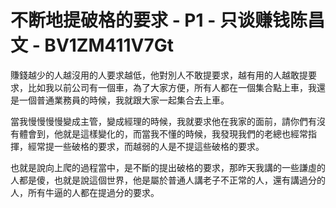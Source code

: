 # 不断地提破格的要求 - P1 - 只谈赚钱陈昌文 - BV1ZM411V7Gt

賺錢越少的人越沒用的人要求越低，他對別人不敢提要求，越有用的人越敢提要求，比如我以前公司有一個車，為了大家方便，所有人都在一個集合點上車，我還是一個普通業務員的時候，我就跟大家一起集合去上車。

當我慢慢慢慢變成主管，變成經理的時候，我就要求他在我家的面前，請你們有沒有體會到，他就是這樣變化的，而當我不懂的時候，我發現我們的老總也經常指揮，經常提一些破格的要求，而越弱的人是不提這些破格的要求。

也就是說向上爬的過程當中，是不斷的提出破格的要求，那昨天我講的一些謙虛的人都是傻，也就是說這個世界，他是屬於普通人講老子不正常的人，還有講過分的人，所有牛逼的人都在提過分的要求。

